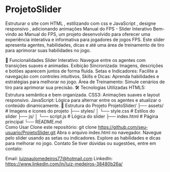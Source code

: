 # ProjetoSlider
Estruturar o site com HTML , estilizando com css e JavaScript , designe responsivo , adicionando animações 
Manual do FPS - Slider Interativo
Bem-vindo ao Manual do FPS, um projeto desenvolvido para oferecer uma experiência interativa e informativa para jogadores de jogos FPS. Este slider apresenta agentes, habilidades, dicas e até uma área de treinamento de tiro para aprimorar suas habilidades no jogo.

🚀 Funcionalidades
Slider Interativo: Navegue entre os agentes com transições suaves e animadas.
Exibição Sincronizada: Imagens, descrições e botões aparecem juntos de forma fluida.
Setas e Indicadores: Facilite a navegação com controles intuitivos.
Skills e Dicas: Aprenda habilidades e estratégias para melhorar no jogo.
Área de Treinamento: Simule cenários de tiro para aprimorar sua precisão.
🛠️ Tecnologias Utilizadas
HTML5: Estrutura semântica e bem organizada.
CSS3: Animações suaves e layout responsivo.
JavaScript: Lógica para alternar entre os agentes e atualizar o conteúdo dinamicamente.
📂 Estrutura do Projeto
ProjetoSlider/
├── assets/                # Imagens e ícones do projeto
├── styles/
│   └── style.css          # Estilos do slider
├── js/
│   └── script.js          # Lógica do slider
├── index.html             # Página principal
└── README.md    
 Como Usar
Clone este repositório:
git clone https://github.com/seu-usuario/ProjetoSlider.git
Abra o arquivo index.html no navegador.
Navegue pelo slider usando as setas ou indicadores.
Explore as habilidades e dicas para melhorar no jogo.
Contato
Se tiver dúvidas ou sugestões, entre em contato:

Email: luizpaulomedeiros77@hotmail.com
LinkedIn: https://www.linkedin.com/in/luiz-medeiros-38480b26a/